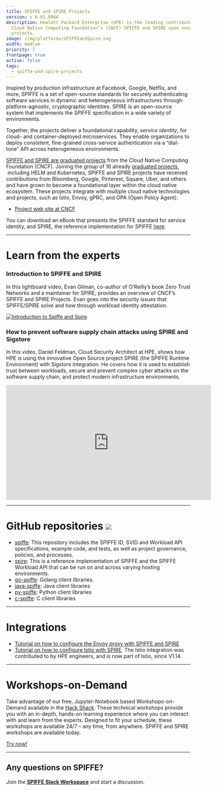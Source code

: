 ```yaml
---
title: SPIFFE and SPIRE Projects
version: v 6.01.8964
description: Hewlett Packard Enterprise (HPE) is the leading contributor to
  Cloud Native Computing Foundation’s (CNCF) SPIFFE and SPIRE open source
  projects.
image: /img/platforms/SPIFFEandSpire.svg
width: medium
priority: 7
frontpage: true
active: false
tags:
  - spiffe-and-spire-projects
---
```

Inspired by production infrastructure at Facebook, Google, Netflix, and more, SPIFFE is a set of open-source standards for securely authenticating software services in dynamic and heterogeneous infrastructures through platform-agnostic, cryptographic identities. SPIRE is an open-source system that implements the SPIFFE specification in a wide variety of environments.

Together, the projects deliver a foundational capability, *service identity*, for cloud- and container-deployed microservices. They enable organizations to deploy consistent, fine-grained cross-service authentication via a “dial-tone” API across heterogeneous environments.

[SPIFFE and SPIRE are graduated projects](https://www.cncf.io/announcements/2022/09/20/spiffe-and-spire-projects-graduate-from-cloud-native-computing-foundation-incubator/) from the Cloud Native Computing Foundation (CNCF). Joining the group of 16 already [graduated projects](https://www.cncf.io/projects/),  including HELM and Kubernetes, SPIFFE and SPIRE projects have received contributions from Bloomberg, Google, Pinterest, Square, Uber, and others and have grown to become a foundational layer within the cloud native ecosystem. These projects integrate with multiple cloud native technologies and projects, such as Istio, Envoy, gPRC, and OPA (Open Policy Agent).

* [Project web site at CNCF](https://spiffe.io/)

You can download an eBook that presents the SPIFFE standard for service identity, and SPIRE, the reference implementation for SPIFFE [here](https://spiffe.io/book/).

- - -

# Learn from the experts

### Introduction to SPIFFE and SPIRE

In this lightboard video, Evan Gilman, co-author of O’Reilly’s book Zero Trust Networks and a maintainer for SPIRE, provides an overview of CNCF’s SPIFFE and SPIRE Projects. Evan goes into the security issues that SPIFFE/SPIRE solve and how through workload identity attestation.

[![Introduction to Spiffe and Spire](https://img.youtube.com/vi/-XGKybqTfZo/hqdefault.jpg)](https://www.youtube.com/watch?v=-XGKybqTfZo)

### How to prevent software supply chain attacks using SPIRE and Sigstore

In this video, Daniel Feldman, Cloud Security Architect at HPE, shows how HPE is using the innovative Open Source project SPIRE (the SPIFFE Runtime Environment) with Sigstore integration. He covers how it is used to establish trust between workloads, secure and prevent complex cyber attacks on the software supply chain, and protect modern infrastructure environments.

<iframe width="560" height="315" src="https://www.youtube.com/embed/qT09bEmQmLI" frameborder="0" allow="accelerometer; autoplay; clipboard-write; encrypted-media; gyroscope; picture-in-picture" allowfullscreen></iframe>


- - -

# GitHub repositories ![](Github)

* [spiffe](https://github.com/spiffe/spiffe): This repository includes the SPIFFE ID, SVID and Workload API specifications, example code, and tests, as well as project governance, policies, and processes.
* [spire](https://github.com/spiffe/spire): This is a reference implementation of SPIFFE and the SPIFFE Workload API that can be run on and across varying hosting environments.
* [go-spiffe](https://github.com/spiffe/go-spiffe/tree/main/v2): Golang client libraries.
* [java-spiffe](https://github.com/spiffe/java-spiffe): Java client libraries
* [py-spiffe](https://github.com/HewlettPackard/py-spiffe): Python client libraries
* [c-spiffe](https://github.com/HewlettPackard/c-spiffe): C client libraries

- - -

# Integrations

* [Tutorial on how to configure the Envoy proxy with SPIFFE and SPIRE](https://spiffe.io/docs/latest/microservices/envoy/)
* [Tutorial on how to configure Istio with SPIRE](https://istio.io/latest/docs/ops/integrations/spire/). The Istio integration was contributed to by HPE engineers, and is now part of Istio, since V1.14.

- - -

# Workshops-on-Demand

Take advantage of our free, Jupyter-Notebook based Workshops-on-Demand available in the [Hack Shack](/hackshack/). These technical workshops provide you with an in-depth, hands-on learning experience where you can interact with and learn from the experts. Designed to fit your schedule, these workshops are available 24/7 – any time, from anywhere. SPIFFE and SPIRE workshops are available today.

<link rel="stylesheet" href="https://www.w3schools.com/w3css/4/w3.css">
<div class="w3-container w3-center w3-margin-bottom">
  <a href="/hackshack/workshops"><button type="button" class="button">Try now!</button></a>
</div>

- - -

## Any questions on SPIFFE?

Join the **[SPIFFE Slack Workspace](https://slack.spiffe.io/)** and start a discussion.